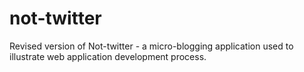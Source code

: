 # not-twitter
Revised version of Not-twitter - a micro-blogging application used to illustrate web application development process. 

